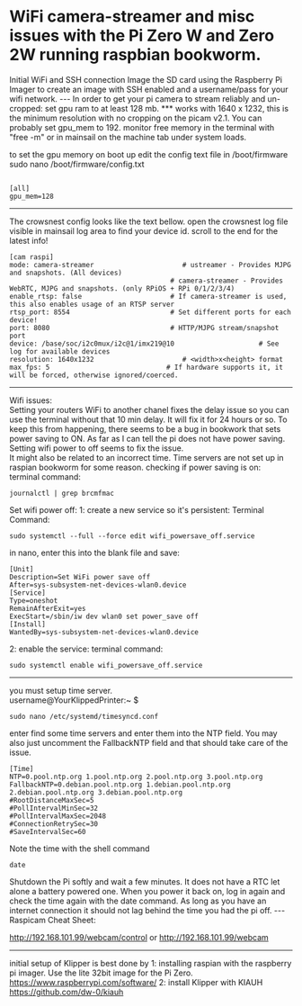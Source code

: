 <h1>WiFi camera-streamer and misc issues with the Pi Zero W and Zero 2W running  raspbian bookworm.</h1>
Initial WiFi and SSH connection
Image the SD card using the Raspberry Pi Imager to create an image with SSH enabled and a username/pass for your wifi network.
---
In order to get your pi camera to stream reliably and un-cropped:
set gpu ram to at least 128 mb. *** works with 1640 x 1232, this is the minimum resolution with no cropping on the picam v2.1.  You can probably set gpu_mem to 192.  monitor free memory in the terminal with "free -m"  or in mainsail on the machine tab under system loads.

to set the gpu memory on boot up edit the config text file in /boot/firmware
sudo nano /boot/firmware/config.txt
```

[all]
gpu_mem=128
```

---
The crowsnest config looks like the text bellow. open the crowsnest log file visible in mainsail log area to find your device id. scroll to the end for the latest info!
```
[cam raspi]
mode: camera-streamer                      # ustreamer - Provides MJPG and snapshots. (All devices)
                                        # camera-streamer - Provides WebRTC, MJPG and snapshots. (only RPiOS + RPi 0/1/2/3/4)
enable_rtsp: false                      # If camera-streamer is used, this also enables usage of an RTSP server
rtsp_port: 8554                         # Set different ports for each device!
port: 8080                              # HTTP/MJPG stream/snapshot port
device: /base/soc/i2c0mux/i2c@1/imx219@10                     # See log for available devices
resolution: 1640x1232                      # <width>x<height> format
max_fps: 5                             # If hardware supports it, it will be forced, otherwise ignored/coerced.
```
---
Wifi issues:  
Setting your routers WiFi to another chanel fixes the delay issue so you can use the terminal without that 10 min delay. It will fix it for 24  hours or so.
To keep this from happening, there seems to be a bug in bookwork that sets power saving to ON. As far as I can tell the pi does not have power saving. Setting wifi power to off seems to fix the issue.  
It might also be related to an incorrect time.  Time servers are not set up in raspian bookworm for some reason.
checking if power saving is on:
terminal command:    
```
journalctl | grep brcmfmac
```
Set wifi power off:
1: create a new service so it's persistent:
Terminal Command:
```
sudo systemctl --full --force edit wifi_powersave_off.service
```
in nano, enter this into the blank file and save:
```
[Unit]
Description=Set WiFi power save off
After=sys-subsystem-net-devices-wlan0.device
[Service]
Type=oneshot
RemainAfterExit=yes
ExecStart=/sbin/iw dev wlan0 set power_save off
[Install]
WantedBy=sys-subsystem-net-devices-wlan0.device
```
2: enable the service:
terminal command:
```
sudo systemctl enable wifi_powersave_off.service
```
---
you must setup time server.  
username@YourKlippedPrinter:~ $ 
```
sudo nano /etc/systemd/timesyncd.conf
```
enter find some time servers and enter them into the NTP field.  You may also just uncomment the FallbackNTP field and that should take care of the issue.
```
[Time]
NTP=0.pool.ntp.org 1.pool.ntp.org 2.pool.ntp.org 3.pool.ntp.org
FallbackNTP=0.debian.pool.ntp.org 1.debian.pool.ntp.org 2.debian.pool.ntp.org 3.debian.pool.ntp.org
#RootDistanceMaxSec=5
#PollIntervalMinSec=32
#PollIntervalMaxSec=2048
#ConnectionRetrySec=30
#SaveIntervalSec=60
```
Note the time with the shell command

```
date
```
</h1>
Shutdown the Pi softly and wait a few minutes. It does not have a RTC let alone a battery powered one. When you power it back on, log in again and check the time again with the date command. As long as you have an internet connection it should not lag behind the time you had the pi off.
---
Raspicam Cheat Sheet:

http://192.168.101.99/webcam/control
or
http://192.168.101.99/webcam

---
initial setup of Klipper is best done by
1: installing raspian with the raspberry pi imager. Use the lite 32bit image for the Pi Zero. https://www.raspberrypi.com/software/
2: install Klipper with KIAUH https://github.com/dw-0/kiauh
